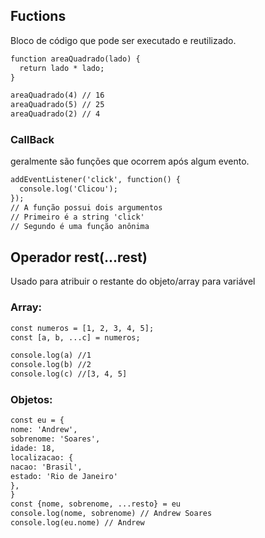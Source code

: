 ## Fuctions

<p> Bloco de código que pode ser executado e reutilizado. </p>

```diff
function areaQuadrado(lado) {
  return lado * lado;
}

areaQuadrado(4) // 16
areaQuadrado(5) // 25
areaQuadrado(2) // 4
```

### CallBack

<p> geralmente são funções que ocorrem após algum evento. </p>

```diff
addEventListener('click', function() {
  console.log('Clicou');
});
// A função possui dois argumentos
// Primeiro é a string 'click'
// Segundo é uma função anônima
```

## Operador rest(...rest)

<p> Usado para atribuir o restante do objeto/array para variável </p>

### Array:

```diff
const numeros = [1, 2, 3, 4, 5];
const [a, b, ...c] = numeros;

console.log(a) //1
console.log(b) //2
console.log(c) //[3, 4, 5]
```

### Objetos:

```diff
const eu = {
nome: 'Andrew',
sobrenome: 'Soares',
idade: 18,
localizacao: {
nacao: 'Brasil',
estado: 'Rio de Janeiro'
},
}
const {nome, sobrenome, ...resto} = eu
console.log(nome, sobrenome) // Andrew Soares
console.log(eu.nome) // Andrew
```
